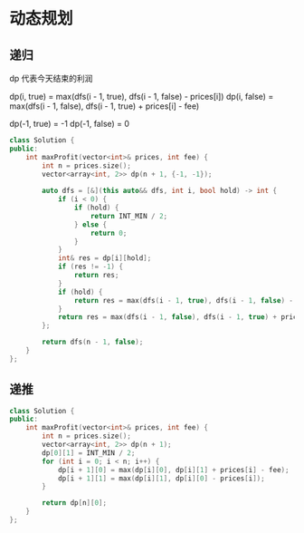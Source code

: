 # 动态规划
## 递归
dp 代表今天结束的利润

dp(i, true) = max(dfs(i - 1, true), dfs(i - 1, false) - prices[i])
dp(i, false) = max(dfs(i - 1, false), dfs(i - 1, true) + prices[i] - fee)

dp(-1, true) = -1
dp(-1, false) = 0

```cpp
class Solution {
public:
    int maxProfit(vector<int>& prices, int fee) {
        int n = prices.size();
        vector<array<int, 2>> dp(n + 1, {-1, -1});
        
        auto dfs = [&](this auto&& dfs, int i, bool hold) -> int {
            if (i < 0) {
                if (hold) {
                    return INT_MIN / 2;
                } else {
                    return 0;
                }
            }
            int& res = dp[i][hold];
            if (res != -1) {
                return res;
            }
            if (hold) {
                return res = max(dfs(i - 1, true), dfs(i - 1, false) - prices[i]);
            }
            return res = max(dfs(i - 1, false), dfs(i - 1, true) + prices[i] - fee);
        };

        return dfs(n - 1, false);
    }
};
```
## 递推
```cpp
class Solution {
public:
    int maxProfit(vector<int>& prices, int fee) {
        int n = prices.size();
        vector<array<int, 2>> dp(n + 1);
        dp[0][1] = INT_MIN / 2;
        for (int i = 0; i < n; i++) {
            dp[i + 1][0] = max(dp[i][0], dp[i][1] + prices[i] - fee);
            dp[i + 1][1] = max(dp[i][1], dp[i][0] - prices[i]);
        }

        return dp[n][0];
    }
};
```